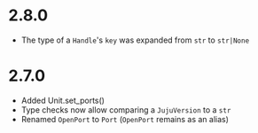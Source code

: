 # 2.8.0

* The type of a `Handle`'s `key` was expanded from `str` to `str|None`

# 2.7.0

* Added Unit.set_ports()
* Type checks now allow comparing a `JujuVersion` to a `str`
* Renamed `OpenPort` to `Port` (`OpenPort` remains as an alias)
